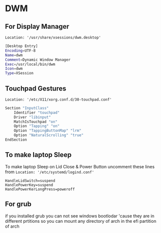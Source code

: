 # DWM

## For Display Manager
`Location: '/usr/share/xsessions/dwm.desktop'`
```bash
[Desktop Entry]
Encoding=UTF-8
Name=dwm
Comment=Dynamic Window Manager
Exec=/usr/local/bin/dwm
Icon=dwm
Type=XSession
```
## Touchpad Gestures
`Location: '/etc/X11/xorg.conf.d/30-touchpad.conf'`
```bash
Section "InputClass"
    Identifier "touchpad"
    Driver "libinput"
    MatchIsTouchpad "on"
    Option "Tapping" "on"
    Option "TappingButtonMap" "lrm"
    Option "NaturalScrolling" "true"
EndSection
```
## To make laptop Sleep

To make laptop Sleep on Lid Close & Power Button uncomment these lines from `Location: '/etc/systemd/logind.conf'`
```
HandleLidSwitch=suspend
HandlePowerKey=suspend
HandlePowerKerLongPress=poweroff
```
## For grub

if you installed grub you can not see windows bootlodar 'cause they are in different prtitions so you can mount any directory of arch in the efi partition of arch

